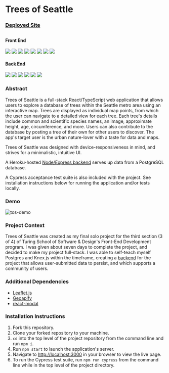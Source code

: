 # Trees of Seattle

### [Deployed Site](https://trees-of-seattle.netlify.app/)

##

#### Front End
<p align="left">
  <img src="https://img.shields.io/badge/TypeScript-007ACC?style=for-the-badge&logo=typescript&logoColor=white" />
  <img src="https://img.shields.io/badge/React-20232A?style=for-the-badge&logo=react&logoColor=61DAFB" />
  <img src="https://img.shields.io/badge/Sass-CC6699?style=for-the-badge&logo=sass&logoColor=white" />
  <img src="https://img.shields.io/badge/React_Router-CA4245?style=for-the-badge&logo=react-router&logoColor=white" />
  <img src="https://img.shields.io/badge/Cypress.io-6e3596?style=for-the-badge&logo=cypress" />
  <img src="https://img.shields.io/badge/HTML5-E34F26?style=for-the-badge&logo=html5&logoColor=white" />
  <img src="https://img.shields.io/badge/Netlify-00C7B7?style=for-the-badge&logo=netlify&logoColor=white" />
  <img src="https://img.shields.io/badge/Figma-F24E1E?style=for-the-badge&logo=figma&logoColor=white" />
</p>

#### [Back End](https://github.com/sam-rice/trees-of-seattle-server)
<p align="left">
  <img src="https://img.shields.io/badge/JavaScript-F7DF1E?style=for-the-badge&logo=javascript&logoColor=black" />
  <img src="https://img.shields.io/badge/Node.js-43853D?style=for-the-badge&logo=node.js&logoColor=white" />
  <img src="https://img.shields.io/badge/Express.js-404D59?style=for-the-badge&logo=express" />
  <img src="https://img.shields.io/badge/Knex.js-E34F26?style=for-the-badge" />
  <img src="https://img.shields.io/badge/PostgreSQL-316192?style=for-the-badge&logo=postgresql&logoColor=white" />
  <img src="https://img.shields.io/badge/Heroku-430098?style=for-the-badge&logo=heroku&logoColor=white" />
</p>

### Abstract

Trees of Seattle is a full-stack React/TypeScript web application that allows users to explore a database of trees within the Seattle metro area using an interactive map. Trees are displayed as individual map points, from which the user can navigate to a detailed view for each tree. Each tree's details include common and scientific species names, an image, approximate height, age, circumference, and more. Users can also contribute to the database by posting a tree of their own for other users to discover. The app's target user is the urban nature-lover with a taste for data and maps.

Trees of Seattle was designed with device-responsiveness in mind, and strives for a minimalistic, intuitive UI.

A Heroku-hosted [Node/Express backend](https://github.com/sam-rice/trees-of-seattle-server) serves up data from a PostgreSQL database. 

A Cypress acceptance test suite is also included with the project. See installation instructions below for running the application and/or tests locally.

### Demo

![tos-demo](https://user-images.githubusercontent.com/108169988/212793621-5a54a02b-c8b6-42cf-90ac-d678f374098f.gif)

### Project Context

Trees of Seattle was created as my final solo project for the third section (3 of 4) of Turing School of Software & Design's Front-End Development program. I was given about seven days to complete the project, and decided to make my project full-stack. I was able to self-teach myself Postgres and Knex.js within the timeframe, creating a [backend](https://github.com/sam-rice/trees-of-seattle-server) for the project that allows user-submitted data to persist, and which supports a community of users.

### Additional Dependencies

- [Leaflet.js](https://leafletjs.com/)
- [Geoapify](https://www.geoapify.com/)
- [react-modal](https://www.npmjs.com/package/react-modal)

### Installation Instructions

1. Fork this repository.
2. Clone your forked repository to your machine.
3. `cd` into the top level of the project repository from the command line and run `npm i`.
4. Run `npm start` to launch the application's server.
5. Navigate to [http://localhost:3000](http://localhost:3000) in your browser to view the live page.
6. To run the Cypress test suite, run `npm run cypress` from the command line while in the top level of the project directory.
